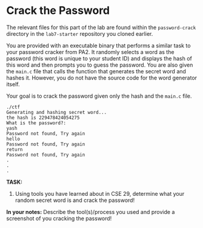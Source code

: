 # Crack the Password

The relevant files for this part of the lab are found within the `password-crack` directory in the `lab7-starter` repository you cloned earlier.

You are provided with an executable binary that performs a similar task to your password cracker from PA2. It randomly selects a word as the password (this word is unique to your student ID) and displays the hash of this word and then prompts you to guess the password. You are also given the `main.c` file that calls the function that generates the secret word and hashes it. However, you do not have the source code for the word generator itself.

Your goal is to crack the password given only the hash and the `main.c` file.

```
./ctf
Generating and hashing secret word...
the hash is 229478424054275
What is the password?: 
yash
Password not found, Try again 
hello
Password not found, Try again 
return
Password not found, Try again
.
.
.
```

**TASK:**
1. Using tools you have learned about in CSE 29, determine what your random secret word is and crack the password!

**In your notes:** Describe the tool(s)/process you used and provide a screenshot of you cracking the password!